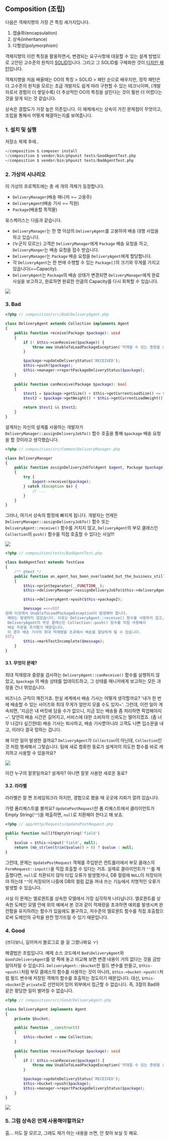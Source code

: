 ## Composition (조립)

다음은 객체지향의 가장 큰 특징 세가지입니다.

1. 캡슐화(encapsulation)
2. 상속(inheritance)
3. 다형성(polymorphism)

객체지향의 이런 특징을 활용하면서, 변경되는 요구사항에 대응할 수 있는 설계 방법으로 고안된 고수준의 원칙이 [SOLID](https://en.wikipedia.org/wiki/SOLID_(object-oriented_design))입니다. 그리고 그 SOLID를 구체화한 것이 [디자인 패턴](https://en.wikipedia.org/wiki/Software_design_pattern)입니다. 

객체지향을 처음 배울때는 OO의 특징 > SOLID > 패턴 순으로 배우지만, 정작 패턴은 더 고수준의 원칙을 모르는 초급 개발자도 쉽게 따라 구현할 수 있는 테크닉이며, (개발자로서 경험이 더 쌓일수록) 더 추상적인 OO의 특징을 살린다는 것이 훨씬 더 어렵다는 것을 알게 되는 것 같습니다. 

상속은 결합도가 가장 높은 의존입니다. 이 예제에서는 상속이 가진 문제점이 무엇이고, 조립을 통해서 어떻게 해결하는지를 보여줍니다.

### 1. 설치 및 실행

저장소 복제 후에..

```sql
~/composition $ composer install
~/composition $ vendor/bin/phpunit tests/GoodAgentTest.php
~/composition $ vendor/bin/phpunit tests/BadAgentTest.php
```

### 2. 가상의 시나리오

이 가상의 프로젝트에는 총 세 개의 객체가 등장합니다.

- `DeliveryManager`(배송 매니저 =~ 고용주)
- `DeliveryAgent`(배송 기사 =~ 직원)
- `Package`(배송할 목적물)

유스케이스는 다음과 같습니다.

- `DeliveryManager`는 한 명 이상의 `DeliveryAgent`를 고용하여 배송 대행 사업을 하고 있습니다.
- (누군지 모르는) 고객은 `DeliveryManager`에게 `Package` 배송 요청을 하고, `DeliveryManger`는 배송 요청을 접수 받습니다.
- `DeliveryManager`는 `Package` 배송 요청을 `DeliveryAgent`에게 할당합니다.
- 각 `DeliveryAgent`는 한 번에 수행할 수 있는 `Package[]`의 크기와 무게를 가지고 있습니다(=~Capacity).
- `DeliveryAgent`는 `Package`의 배송 상태가 변경되면 `DeliveryManager`에게 완료 사실을 보고하고, 완료하면 완료한 만큼의 Capacity를 다시 회복할 수 있습니다.

![](docs/good.phpunit.png)

### 3. Bad

```php
<?php // composition/src/Bad/DeliveryAgent.php

class DeliveryAgent extends Collection implements Agent
{
    public function receive(Package $package): void
    {
        if (! $this->canReceive($package)) {
            throw new UnableToLoadPackageException('적재할 수 있는 총량을 초과합니다.');
        }

        $package->updateDeliveryStatus('RECEIVED');
        $this->push($package);
        $this->manager->reportPackageDeliveryStatus($package);
    }
    
    public function canReceive(Package $package): bool
    {
        $test1 = $package->getSize() + $this->getCurrentLoadSize() <= $this->bucketSize;
        $test2 = $package->getWeight() + $this->getCurrentLoadWeight() <= $this->maxLoadWeight;

        return $test1 && $test2;
    }
}
```

설계자는 자신의 설계를 사용하는 개발자가 `DeliveryManager::assignDeliveryJobTo()` 함수 호출을 통해 `$package` 배송 요청을 할 것이라고 생각했습니다.

```php
<?php // composition/src/Common/DeliveryManager.php

class DeliveryManager
{
    public function assignDeliveryJobTo(Agent $agent, Package $package): void
    {
        try {
            $agent->receive($package);
        } catch (Exception $e) {
            // ...
        }
    }
}
```

그러나, 여기서 상속의 함정에 빠지게 됩니다. 개발자는 언제든 `DeliveryManager::assignDeliveryJobTo()` 함수 또는 `DeliveryAgent::receive()` 함수를 거치지 않고, `DeliveryAgent`의 부모 클래스인 `Collection`의 `push()` 함수를 직접 호출할 수 있다는 사실!!! 

![](docs/bad.class.png)

```php
<?php // composition/tests/BadAgentTest.php

class BadAgentTest extends TestCase
{
    /** @test */
    public function an_agent_has_been_overloaded_but_the_business_still_runs()
    {
        $this->printSeparator(__FUNCTION__);
        $this->deliveryManager->assignDeliveryJobTo($this->deliveryAgent, $this->package1);

        $this->deliveryAgent->push($this->package2);

        $message =<<<EOT
원래 이곳에서 UnableToLoadPackageException이 발생해야 합니다.
 예외는 발생하지 않았습니다. 이유는 DeliveryAgent::receive() 함수를 사용하지 않고, 
 DeliveryAgent의 부모 클래스인 Collection::push() 함수를 직접 사용해서 
 배송 주문을 추가했기 때문입니다. 
 이 경우 배송 기사의 최대 적재량을 초과해서 배송을 할당하게 될 수 있습니다.
EOT;
        $this->markTestIncomplete($message);
    }
}
```

#### 3.1. 무엇이 문제?

최대 적재량과 중량을 검사하는 `DeliveryAgent::canReceive()` 함수를 실행하지 않았고, `$package` 의 배송 상태를 업데이트하고, 그 상태를 매니저에게 보고하는 모든 과정을 건너 뛰었습니다.

비즈니스 규칙이 깨진거죠. 현실 세계에서 배송 기사는 어떻게 생각할까요? '내가 한 번에 배송할 수 있는 사이즈와 최대 무게가 얼만지 모를 수도 있지~'. 그런데, 이런 일이 계속되면, '지금은 내 버킷에 담을 수가 없으니, 지금 있는 배송들 좀 처리하면 픽업해야지~'. 당연히 배송 시간은 길어지고, 서비스에 대한 소비자의 신뢰도는 떨어지겠죠. (좀 너무 나갔다 싶긴한데) 배송 기사는 퇴사하고, 배송 기사뿐아니라 고객도 나쁜 입소문을 내고, 이러다 결국 망하는 겁니다.

왜 이런 일이 발생한 걸까요? `DeliveryAgent`가 `Collection`이 아닌데, `Collection`인 것 처럼 행세해서 그렇습니다. 팀에 새로 합류한 동료가 설계자의 의도한 함수를 바로 캐치하고 사용할 수 있을까요?

![](docs/code-hints.png)

이건 누구의 잘못일까요? 설계자? 아니면 잘못 사용한 새로온 동료?

#### 3.2. 라라벨

라라벨은 잘 짠 프레임워크라 하지만, 경험으로 봤을 때 곳곳에 지뢰가 깔려 있습니다.

가령 폼리퀘스트를 볼까요? `UpdatePostRequest`란 폼 리퀘스트에서 클라이언트가 Empty String(`""`)을 제출하면, `null`로 치환해야 한다고 해 보죠.

```php
<?php // app/Http/Requests/UpdatePostRequest.php

public function nullIfEmptyString('field')
{
    $value = $this->input('field', null);
    return (mb_strlen(trim($value)) > 0) ? $value : null;
}
```

그런데, 문제는 `UpdatePostRequest` 객체를 주입받은 컨트롤러에서 부모 클래스의 `FormRequest::input()`을 직접 호출할 수 있다는 거죠. 실제로 클라이언트가 `""`를 제출했다면, `null`로 치환되지 않아 타입 오류가 발생했거나, DB 컬럼에 `NULL`이 저장되어야 하는데 `""`이 저장되어 나중에 DB의 컬럼 값을 꺼내 쓰는 기능에서 치명적인 오류가 발생할 수 있습니다.

사실 이 문제는 엘로퀀트를 상속한 모델에서 가장 심각하게 나타납니다. 엘로퀀트를 상속한 도메인 모델 안에 위의 예에서 본 것과 같이 적재량을 초과하면 예외를 발생시켜 완전함을 유지하려는 함수가 있음에도 불구하고, 저수준의 엘로퀀트 함수를 직접 호출함으로써 도메인의 규칙을 완전 망가뜨릴 수 있기 때문입니다.

### 4. Good

(쓰다보니, 길어져서 블로그로 쓸 걸 그랬나봐요 ㅜ)

해결법은 조립입니다. 예제 소스 코드에서 `Bad\DeliveryAgent`와 `Good\DeliveryAgent`를 양 쪽에 놓고 비교해 보면 변경 내용이 거의 없다는 것을 금방 알아차릴 수 있습니다. `DeliveryAgent::$bucket`란 필드 변수를 만들고, `$this->push()`처럼 부모 클래스의 함수를 사용하는 것이 아니라, `$this->bucket->push()`처럼 필드 변수에 저장된 객체의 함수를 호출하는 정도이기 때문입니다. 대신, `$this->bucket`은 `private`로 선언되어 있어 외부에서 접근할 수 없습니다. 즉, 3절의 Bad와 같은 황당한 일이 벌어질 수 없습니다.

```php
<?php // composition/src/Good/DeliveryAgent.php

class DeliveryAgent implements Agent
{
    private $bucket;

    public function __construct() 
    {
        $this->bucket = new Collection;
    }
    
    public function receive(Package $package): void
    {
        if (! $this->canReceive($package)) {
            throw new UnableToLoadPackageException('적재할 수 있는 총량을 초과합니다.');
        }

        $package->updateDeliveryStatus('RECEIVED');
        $this->bucket->push($package);
        $this->manager->reportPackageDeliveryStatus($package);
    }
}
```

![](docs/good.class.png)

### 5. 그럼 상속은 언제 사용해야할까요?

흠... 저도 잘 모르고, 그래도 제가 아는 내용을 쓰면, 안 찾아 보실 듯 해요.
